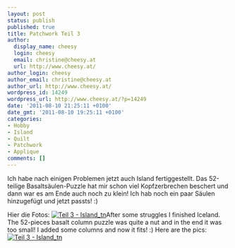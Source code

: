 ```yaml
---
layout: post
status: publish
published: true
title: Patchwork Teil 3
author:
  display_name: cheesy
  login: cheesy
  email: christine@cheesy.at
  url: http://www.cheesy.at/
author_login: cheesy
author_email: christine@cheesy.at
author_url: http://www.cheesy.at/
wordpress_id: 14249
wordpress_url: http://www.cheesy.at/?p=14249
date: '2011-08-10 21:25:11 +0100'
date_gmt: '2011-08-10 19:25:11 +0100'
categories:
- Hobby
- Island
- Quilt
- Patchwork
- Applique
comments: []
---
```

<!--:de-->Ich habe nach einigen Problemen jetzt auch Island fertiggestellt. Das 52-teilige Basaltsäulen-Puzzle hat mir schon viel Kopfzerbrechen beschert und dann war es am Ende auch noch zu klein! Ich hab noch ein paar Säulen hinzugefügt und jetzt passts! :)
Hier die Fotos:
[![](http://www.cheesy.at/wp-content/uploads/Teil-3-Island_tn.jpg "Teil 3 - Island\_tn")](http://www.cheesy.at/photos/kunstwerke/patchwork/urlaub-3-island/)<!--:--><!--:en-->After some struggles I finished Iceland. The 52-pieces basalt column puzzle was quite a nut and in the end it was too small! I added some columns and now it fits! :)
Here are the pics:
[![](http://www.cheesy.at/wp-content/uploads/Teil-3-Island_tn.jpg "Teil 3 - Island\_tn")](http://www.cheesy.at/photos/kunstwerke/patchwork/urlaub-3-island/)<!--:-->
